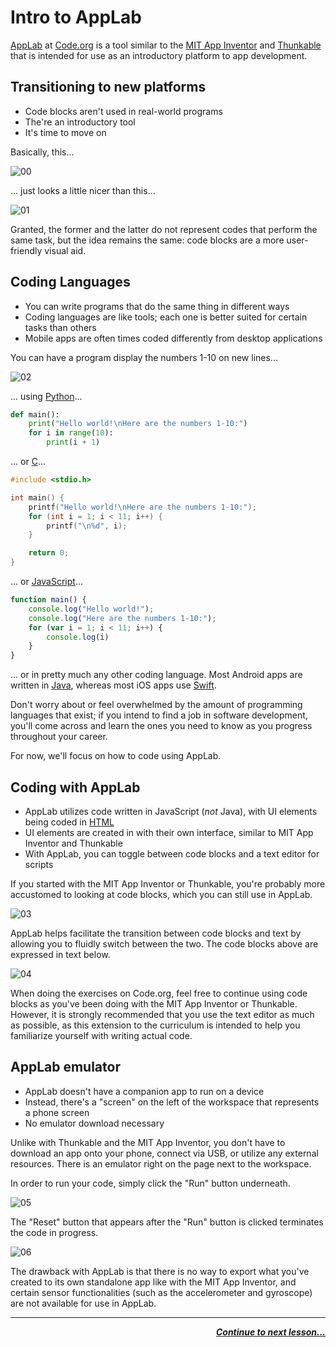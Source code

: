 # Intro to AppLab

[AppLab](https://code.org/educate/applab) at [Code.org](https://code.org) is a tool similar to the [MIT App Inventor](https://appinventor.mit.edu/) and [Thunkable](https://thunkable.com) that is intended for use as an introductory platform to
app development.

## Transitioning to new platforms

* Code blocks aren't used in real-world programs
* The're an introductory tool
* It's time to move on

Basically, this...

![00](https://raw.githubusercontent.com/sBondoc/OAI-Summer-2019/master/assets/lesson-00/00.png "I guess it looks colorful...")

... just looks a little nicer than this...

![01](https://raw.githubusercontent.com/sBondoc/OAI-Summer-2019/master/assets/lesson-00/01.png "Ahhh!")

Granted, the former and the latter do not represent codes that perform the same task, but the idea remains the same: code blocks are a more user-friendly visual aid.

## Coding Languages

* You can write programs that do the same thing in different ways
* Coding languages are like tools; each one is better suited for certain tasks than others
* Mobile apps are often times coded differently from desktop applications

You can have a program display the numbers 1-10 on new lines...

![02](https://raw.githubusercontent.com/sBondoc/OAI-Summer-2019/master/assets/lesson-00/02.png? "Console text.")

... using [Python](https://en.wikipedia.org/wiki/Python_(programming_language))...

```python
def main():
	print("Hello world!\nHere are the numbers 1-10:")
	for i in range(10):
		print(i + 1)
```

... or [C](https://en.wikipedia.org/wiki/C_(programming_language))...

```c
#include <stdio.h>

int main() {
	printf("Hello world!\nHere are the numbers 1-10:");
	for (int i = 1; i < 11; i++) {
		printf("\n%d", i);
	}

	return 0;
}
```

... or [JavaScript](https://en.wikipedia.org/wiki/JavaScript)...

```javascript
function main() {
	console.log("Hello world!");
	console.log("Here are the numbers 1-10:");
	for (var i = 1; i < 11; i++) {
		console.log(i) 
	}
}
```

... or in pretty much any other coding language. Most Android apps are written in [Java](https://en.wikipedia.org/wiki/Java_(programming_language)), whereas most iOS apps use [Swift](https://en.wikipedia.org/wiki/Swift_(programming_language)).

Don't worry about or feel overwhelmed by the amount of programming languages that exist; if you intend to find a job in software development, you'll come across and learn the ones you need to know as you progress throughout your career.

For now, we'll focus on how to code using AppLab.

## Coding with AppLab

* AppLab utilizes code written in JavaScript (_not_ Java), with UI elements being coded in [HTML](https://en.wikipedia.org/wiki/HTML)
* UI elements are created in with their own interface, similar to MIT App Inventor and Thunkable
* With AppLab, you can toggle between code blocks and a text editor for scripts

If you started with the MIT App Inventor or Thunkable, you're probably more accustomed to looking at code blocks, which you can still use in AppLab.

![03](https://raw.githubusercontent.com/sBondoc/OAI-Summer-2019/master/assets/lesson-00/03.png "Code blocks.")

AppLab helps facilitate the transition between code blocks and text by allowing you to fluidly switch between the two. The code blocks above are expressed in text below.

![04](https://raw.githubusercontent.com/sBondoc/OAI-Summer-2019/master/assets/lesson-00/04.png "Console text.")

When doing the exercises on Code.org, feel free to continue using code blocks as you've been doing with the MIT App Inventor or Thunkable. However, it is strongly recommended that you use the text editor as much as possible, as this extension to the curriculum is intended to help you familiarize yourself with writing actual code.

## AppLab emulator

* AppLab doesn't have a companion app to run on a device
* Instead, there's a "screen" on the left of the workspace that represents a phone screen
* No emulator download necessary

Unlike with Thunkable and the MIT App Inventor, you don't have to download an app onto your phone, connect via USB, or utilize any external resources. There is an emulator right on the page next to the workspace.

In order to run your code, simply click the "Run" button underneath.

![05](https://raw.githubusercontent.com/sBondoc/OAI-Summer-2019/master/assets/lesson-00/05.png "Emulator pre-execution.")

The "Reset" button that appears after the "Run" button is clicked terminates the code in progress.

![06](https://raw.githubusercontent.com/sBondoc/OAI-Summer-2019/master/assets/lesson-00/06.png "Emulator mid-execution.")

The drawback with AppLab is that there is no way to export what you've created to its own standalone app like with the MIT App Inventor, and certain sensor functionalities (such as the accelerometer and gyroscope) are not available for use in AppLab.

---

<div style="text-align: right"><a href = "https://sbondoc.github.io/OAI-Summer-2019/pages/lessons/lesson-01.html"><i><b>Continue to next lesson...

